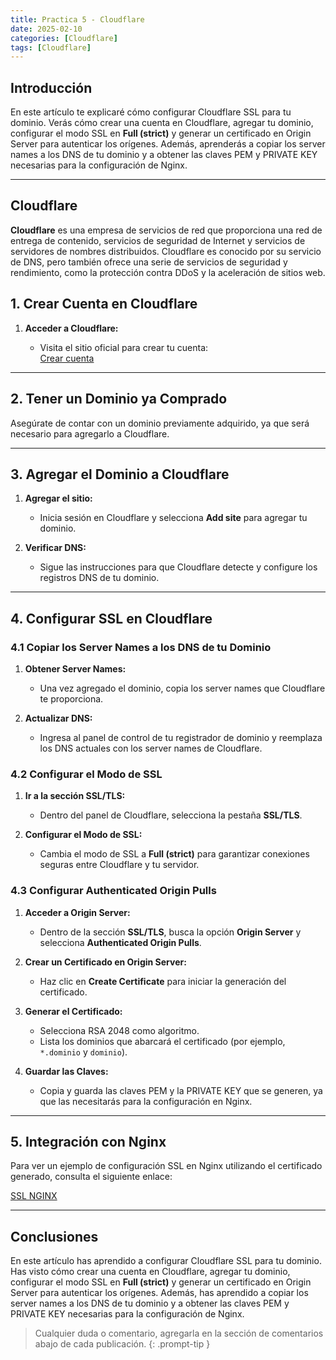 ```yaml
---
title: Practica 5 - Cloudflare
date: 2025-02-10
categories: [Cloudflare]
tags: [Cloudflare]
---
```


## Introducción

En este artículo te explicaré cómo configurar Cloudflare SSL para tu dominio. Verás cómo crear una cuenta en Cloudflare, agregar tu dominio, configurar el modo SSL en **Full (strict)** y generar un certificado en Origin Server para autenticar los orígenes. Además, aprenderás a copiar los server names a los DNS de tu dominio y a obtener las claves PEM y PRIVATE KEY necesarias para la configuración de Nginx.

---

## Cloudflare

**Cloudflare** es una empresa de servicios de red que proporciona una red de entrega de contenido, servicios de seguridad de Internet y servicios de servidores de nombres distribuidos. Cloudflare es conocido por su servicio de DNS, pero también ofrece una serie de servicios de seguridad y rendimiento, como la protección contra DDoS y la aceleración de sitios web.

## 1. Crear Cuenta en Cloudflare

1. **Acceder a Cloudflare:**

   - Visita el sitio oficial para crear tu cuenta:  
     [Crear cuenta](https://www.cloudflare.com/)

---

## 2. Tener un Dominio ya Comprado

Asegúrate de contar con un dominio previamente adquirido, ya que será necesario para agregarlo a Cloudflare.

---

## 3. Agregar el Dominio a Cloudflare

1. **Agregar el sitio:**

   - Inicia sesión en Cloudflare y selecciona **Add site** para agregar tu dominio.

2. **Verificar DNS:**

   - Sigue las instrucciones para que Cloudflare detecte y configure los registros DNS de tu dominio.

---

## 4. Configurar SSL en Cloudflare

### 4.1 Copiar los Server Names a los DNS de tu Dominio

1. **Obtener Server Names:**

   - Una vez agregado el dominio, copia los server names que Cloudflare te proporciona.
   
2. **Actualizar DNS:**

   - Ingresa al panel de control de tu registrador de dominio y reemplaza los DNS actuales con los server names de Cloudflare.

### 4.2 Configurar el Modo de SSL

1. **Ir a la sección SSL/TLS:**

   - Dentro del panel de Cloudflare, selecciona la pestaña **SSL/TLS**.

2. **Configurar el Modo de SSL:**

   - Cambia el modo de SSL a **Full (strict)** para garantizar conexiones seguras entre Cloudflare y tu servidor.

### 4.3 Configurar Authenticated Origin Pulls

1. **Acceder a Origin Server:**

   - Dentro de la sección **SSL/TLS**, busca la opción **Origin Server** y selecciona **Authenticated Origin Pulls**.

2. **Crear un Certificado en Origin Server:**

   - Haz clic en **Create Certificate** para iniciar la generación del certificado.

3. **Generar el Certificado:**

   - Selecciona RSA 2048 como algoritmo.
   - Lista los dominios que abarcará el certificado (por ejemplo, `*.dominio` y `dominio`).

4. **Guardar las Claves:**

   - Copia y guarda las claves PEM y la PRIVATE KEY que se generen, ya que las necesitarás para la configuración en Nginx.

---

## 5. Integración con Nginx

Para ver un ejemplo de configuración SSL en Nginx utilizando el certificado generado, consulta el siguiente enlace:

[SSL NGINX](https://metr1cka.github.io/posts/servidor-web/#6-archivos-adicionales-de-configuraci%C3%B3n-de-nginx)

---

## Conclusiones

En este artículo has aprendido a configurar Cloudflare SSL para tu dominio. Has visto cómo crear una cuenta en Cloudflare, agregar tu dominio, configurar el modo SSL en **Full (strict)** y generar un certificado en Origin Server para autenticar los orígenes. Además, has aprendido a copiar los server names a los DNS de tu dominio y a obtener las claves PEM y PRIVATE KEY necesarias para la configuración de Nginx.

> Cualquier duda o comentario, agregarla en la sección de comentarios abajo de cada publicación.
{: .prompt-tip }
